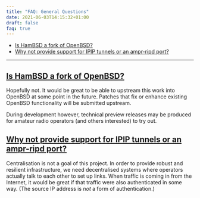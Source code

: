 ```yaml
---
title: "FAQ: General Questions"
date: 2021-06-03T14:15:32+01:00
draft: false
faq: true
---
```


-   [Is HamBSD a fork of OpenBSD?][]
-   [Why not provide support for IPIP tunnels or an ampr-ripd port?][]

------------------------------------------------------------------------

[Is HamBSD a fork of OpenBSD?]: #fork
[Why not provide support for IPIP tunnels or an ampr-ripd port?]: #amprnet
## [Is HamBSD a fork of OpenBSD?][]

Hopefully not. It would be great to be able to upstream this work into
OpenBSD at some point in the future. Patches that fix or enhance
existing OpenBSD functionality will be submitted upstream.

During development however, technical preview releases may be produced
for amateur radio operators (and others interested) to try out.

## [Why not provide support for IPIP tunnels or an ampr-ripd port?][]

Centralisation is not a goal of this project. In order to provide robust
and resilient infrastructure, we need decentralised systems where
operators actually talk to each other to set up links. When traffic is
coming in from the Internet, it would be great if that traffic were also
authenticated in some way. (The source IP address is *not* a form of
authentication.)


[Is HamBSD a fork of OpenBSD?]: #fork
[Why not provide support for IPIP tunnels or an ampr-ripd port?]: #amprnet